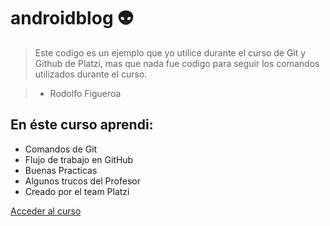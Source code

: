 # androidblog 👽
> Este codigo es un ejemplo que yo utilice durante el curso de Git y Github de Platzi, mas que nada fue codigo para seguir los comandos utilizados durante el curso.

> - Rodolfo Figueroa

## En éste curso aprendi:
* Comandos de Git
* Flujo de trabajo en GitHub
* Buenas Practicas
* Algunos trucos del Profesor
* Creado por el team Platzi 

[Acceder al curso](https://platzi.com/cursos/git-github)
